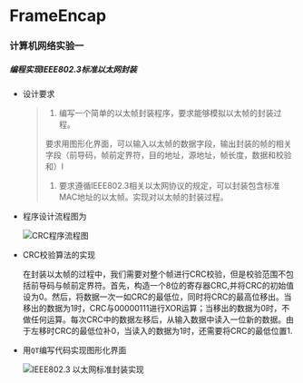 # FrameEncap
### 计算机网络实验一 

##### 编程实现IEEE802.3标准以太网封装

- 设计要求

  > 1. 编写一个简单的以太帧封装程序，要求能够模拟以太帧的封装过程。
  >
  > 要求用图形化界面，可以输入以太帧的数据字段，输出封装的帧的相关字段（前导码，帧前定界符，目的地址，源地址，帧长度，数据和校验和）l
  >
  > 1. 要求遵循IEEE802.3相关以太网协议的规定，可以封装包含标准MAC地址的以太帧。实现对以太帧的封装过程。
  >
  >    

- 程序设计流程图为

  ![CRC程序流程图](https://upload-images.jianshu.io/upload_images/4077777-98789e3da6eecf93.png?imageMogr2/auto-orient/strip%7CimageView2/2/w/1240)



- CRC校验算法的实现

  ​	在封装以太帧的过程中，我们需要对整个帧进行CRC校验，但是校验范围不包括前导码与帧前定界符。首先，构造一个8位的寄存器CRC,并将CRC的初始值设为0。然后，将数据一次一如CRC的最低位，同时将CRC的最高位移出。当移出的数据为1时，CRC与00000111进行XOR运算；当移出的数据为0时，不做任何运算。每次CRC中的数据左移后，从输入数据中读入一位新的数据。由于左移时CRC的最低位补0，当读入的数据为1时，还需要将CRC的最低位置1.

- 用`QT`编写代码实现图形化界面

  ![IEEE802.3 以太网标准封装实现](https://upload-images.jianshu.io/upload_images/4077777-0c224fcab6e0b780.png?imageMogr2/auto-orient/strip%7CimageView2/2/w/1240)

  
